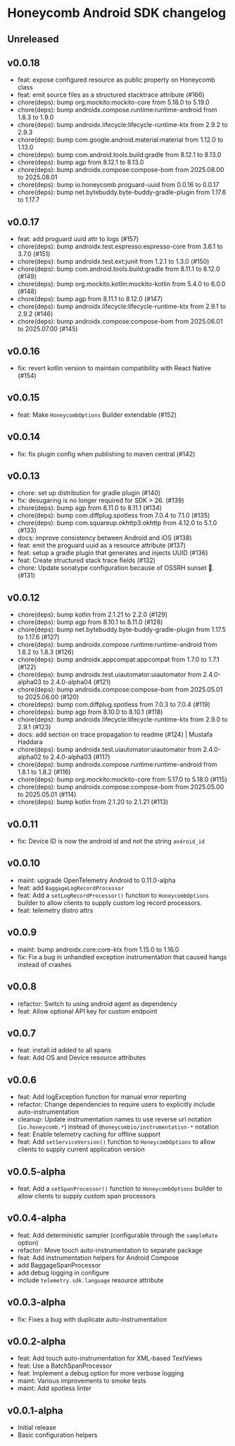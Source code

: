 # Honeycomb Android SDK changelog

## Unreleased

## v0.0.18

* feat: expose configured resource as public property on Honeycomb class
* feat: emit source files as a structured stacktrace attribute (#166)
* chore(deps): bump org.mockito:mockito-core from 5.18.0 to 5.19.0
* chore(deps): bump androidx.compose.runtime:runtime-android from 1.8.3 to 1.9.0 
* chore(deps): bump androidx.lifecycle:lifecycle-runtime-ktx from 2.9.2 to 2.9.3
* chore(deps): bump com.google.android.material:material from 1.12.0 to 1.13.0
* chore(deps): bump com.android.tools.build:gradle from 8.12.1 to 8.13.0
* chore(deps): bump agp from 8.12.1 to 8.13.0
* chore(deps): bump androidx.compose:compose-bom from 2025.08.00 to 2025.08.01
* chore(deps): bump io.honeycomb.proguard-uuid from 0.0.16 to 0.0.17
* chore(deps): bump net.bytebuddy.byte-buddy-gradle-plugin from 1.17.6 to 1.17.7

## v0.0.17

* feat: add proguard uuid attr to logs (#157)
* chore(deps): bump androidx.test.espresso:espresso-core from 3.6.1 to 3.7.0 (#151)
* chore(deps): bump androidx.test.ext:junit from 1.2.1 to 1.3.0 (#150)
* chore(deps): bump com.android.tools.build:gradle from 8.11.1 to 8.12.0 (#149)
* chore(deps): bump org.mockito.kotlin:mockito-kotlin from 5.4.0 to 6.0.0 (#148)
* chore(deps): bump agp from 8.11.1 to 8.12.0 (#147)
* chore(deps): bump androidx.lifecycle:lifecycle-runtime-ktx from 2.9.1 to 2.9.2 (#146)
* chore(deps): bump androidx.compose:compose-bom from 2025.06.01 to 2025.07.00 (#145)

## v0.0.16

* fix: revert kotlin version to maintain compatibility with React Native (#154)

## v0.0.15

* feat: Make `HoneycombOptions` Builder extendable (#152)

## v0.0.14

* fix: fix plugin config when publishing to maven central (#142)

## v0.0.13

* chore: set up distribution for gradle plugin (#140)
* fix: desugaring is no longer required for SDK > 26. (#139)
* chore(deps): bump agp from 8.11.0 to 8.11.1 (#134)
* chore(deps): bump com.diffplug.spotless from 7.0.4 to 7.1.0 (#135)
* chore(deps): bump com.squareup.okhttp3:okhttp from 4.12.0 to 5.1.0 (#133)
* docs: improve consistency between Android and iOS (#138)
* feat: emit the proguard uuid as a resource attribute (#137)
* feat: setup a gradle plugin that generates and injects UUID (#136)
* feat: Create structured stack trace fields (#132)
* chore: Update sonatype configuration because of OSSRH sunset 🌅. (#131)

## v0.0.12

* chore(deps): bump kotlin from 2.1.21 to 2.2.0 (#129)
* chore(deps): bump agp from 8.10.1 to 8.11.0 (#128)
* chore(deps): bump net.bytebuddy.byte-buddy-gradle-plugin from 1.17.5 to 1.17.6 (#127)
* chore(deps): bump androidx.compose.runtime:runtime-android from 1.8.2 to 1.8.3 (#126)
* chore(deps): bump androidx.appcompat:appcompat from 1.7.0 to 1.7.1 (#122)
* chore(deps): bump androidx.test.uiautomator:uiautomator from 2.4.0-alpha03 to 2.4.0-alpha04 (#121)
* chore(deps): bump androidx.compose:compose-bom from 2025.05.01 to 2025.06.00 (#120)
* chore(deps): bump com.diffplug.spotless from 7.0.3 to 7.0.4 (#119)
* chore(deps): bump agp from 8.10.0 to 8.10.1 (#118)
* chore(deps): bump androidx.lifecycle:lifecycle-runtime-ktx from 2.9.0 to 2.9.1 (#123)
* docs: add section on trace propagation to readme (#124) | Mustafa Haddara
* chore(deps): bump androidx.test.uiautomator:uiautomator from 2.4.0-alpha02 to 2.4.0-alpha03 (#117)
* chore(deps): bump androidx.compose.runtime:runtime-android from 1.8.1 to 1.8.2 (#116)
* chore(deps): bump org.mockito:mockito-core from 5.17.0 to 5.18.0 (#115)
* chore(deps): bump androidx.compose:compose-bom from 2025.05.00 to 2025.05.01 (#114)
* chore(deps): bump kotlin from 2.1.20 to 2.1.21 (#113)

## v0.0.11

* fix: Device ID is now the android id and not the string `android_id`

## v0.0.10

* maint: upgrade OpenTelemetry Android to 0.11.0-alpha
* feat: add `BaggageLogRecordProcessor`
* feat: Add a `setLogRecordProcessor()` function to `HoneycombOptions` builder to allow clients to supply custom log record processors.
* feat: telemetry distro attrs

## v0.0.9

* maint: bump androidx.core:core-ktx from 1.15.0 to 1.16.0
* fix: Fix a bug in unhandled exception instrumentation that caused hangs instead of crashes

## v0.0.8

* refactor: Switch to using android agent as dependency
* feat: Allow optional API key for custom endpoint

## v0.0.7

* feat: install.id added to all spans
* feat: Add OS and Device resource attributes

## v0.0.6

* feat: Add logException function for manual error reporting
* refactor: Change dependencies to require users to explicitly include auto-instrumentation
* cleanup: Update instrumentation names to use reverse url notation (`io.honeycomb.*`) instead of `@honeycombio/instrumentation-*` notation
* feat: Enable telemetry caching for offline support
* feat: Add `setServiceVersion()` function to `HoneycombOptions` to allow clients to supply current application version

## v0.0.5-alpha

* feat: Add a `setSpanProcessor()` function to `HoneycombOptions` builder to allow clients to supply custom span processors

## v0.0.4-alpha

* feat: Add deterministic sampler (configurable through the `sampleRate` option)
* refactor: Move touch auto-instrumentation to separate package
* feat: Add instrumentation helpers for Android Compose
* add BaggageSpanProcessor
* add debug logging in configure
* include `telemetry.sdk.language` resource attribute

## v0.0.3-alpha

* fix: Fixes a bug with duplicate auto-instrumentation

## v0.0.2-alpha

* feat: Add touch auto-instrumentation for XML-based TextViews
* feat: Use a BatchSpanProcessor
* feat: Implement a debug option for more verbose logging
* maint: Various improvements to smoke tests
* maint: Add spotless linter

## v0.0.1-alpha

* Initial release
* Basic configuration helpers
